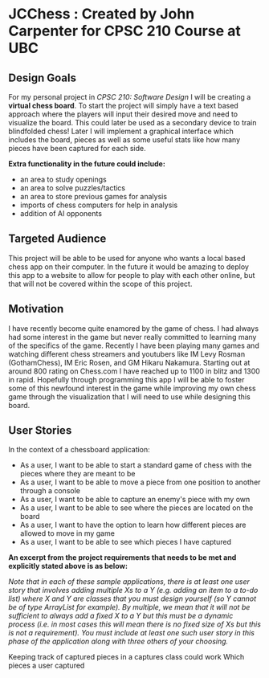 # JCChess : Created by John Carpenter for CPSC 210 Course at UBC

## Design Goals


For my personal project in *CPSC 210: Software Design* I will be creating a **virtual chess board**.
To start the project will simply have a text based approach where the players will input their desired
move and need to visualize the board. This could later be used as a secondary device to train blindfolded
chess! Later I will implement a graphical interface which includes the board, pieces as well as some
useful stats like how many pieces have been captured for each side. 

**Extra functionality in the future could include:**
 - an area to study openings
 - an area to solve puzzles/tactics
 - an area to store previous games for analysis
 - imports of chess computers for help in analysis
 - addition of AI opponents

## Targeted Audience
This project will be able to be used for anyone who wants a local based chess app on their computer. In
the future it would be amazing to deploy this app to a website to allow for people to play with each other
online, but that will not be covered within the scope of this project. 

## Motivation

I have recently become quite enamored by the game of chess. I had always had some interest in the game
but never really committed to learning many of the specifics of the game. Recently I have been playing
many games and watching different chess streamers and youtubers like IM Levy Rosman (GothamChess), 
IM Eric Rosen, and GM Hikaru Nakamura. Starting out at around 800 rating on Chess.com I have reached up
to 1100 in blitz and 1300 in rapid. Hopefully through programming this app I will be able to foster 
some of this newfound interest in the game while improving my own chess game through the visualization 
that I will need to use while designing this board.

## User Stories

In the context of a chessboard application:
 - As a user, I want to be able to start a standard game of chess with the pieces where they are meant to be
 - As a user, I want to be able to move a piece from one position to another through a console
 - As a user, I want to be able to capture an enemy's piece with my own
 - As a user, I want to be able to see where the pieces are located on the board
 - As a user, I want to have the option to learn how different pieces are allowed to move in my game
 - As a user, I want to be able to see which pieces I have captured
 
 
 **An excerpt from the project requirements that needs to be met and explicitly stated above is as below:**
 
 *Note that in each of these sample applications, there is at least one user story that involves adding multiple Xs to 
 a Y (e.g. adding an item to a to-do list) where X and Y are classes that you must design yourself (so Y cannot be of
 type ArrayList<E> for example). By multiple, we mean that it will not be sufficient to always add a fixed X to a Y but
  this must be a dynamic process (i.e. in most cases this will mean there is no fixed size of Xs but this is not a 
  requirement). You must include at least one such user story in this phase of the application along with three others
  of your choosing.*
  
  Keeping track of captured pieces in a captures class could work
  Which pieces a user captured